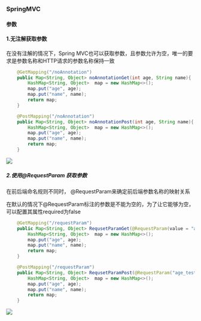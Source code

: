 ### SpringMVC

#### 参数

#### 1.无注解获取参数

在没有注解的情况下，Spring MVC也可以获取参数，且参数允许为空，唯一的要求是参数名称和HTTP请求的参数名称保持一致

```java
    @GetMapping("/noAnnotation")
    public Map<String, Object> noAnnotationGet(int age, String name){
        HashMap<String, Object>  map = new HashMap<>();
        map.put("age", age);
        map.put("name", name);
        return map;
    }

    @PostMapping("/noAnnotation")
    public Map<String, Object> noAnnotationPost(int age, String name){
        HashMap<String, Object>  map = new HashMap<>();
        map.put("age", age);
        map.put("name", name);
        return map;
    }
```

![](..\Img\请求1.PNG)



##### 2.使用@RequestParam 获取参数

在前后端命名规则不同时， @RequestParam来确定前后端参数名称的映射关系

在默认的情况下@RequestParam标注的参数是不能为空的，为了让它能够为空，可以配置其属性required为false

```java
    @GetMapping("/requestParam")
    public Map<String, Object> RequsetParamGet(@RequestParam(value = "age_test", required = false) Integer age, @RequestParam("name_test") String name){
        HashMap<String, Object>  map = new HashMap<>();
        map.put("age", age);
        map.put("name", name);
        return map;
    }

    @PostMapping("/requestParam")
    public Map<String, Object> RequsetParamPost(@RequestParam("age_test") Integer age, @RequestParam("name_test") String name){
        HashMap<String, Object>  map = new HashMap<>();
        map.put("age", age);
        map.put("name", name);
        return map;
    }
```

![](..\Img\请求2.PNG)